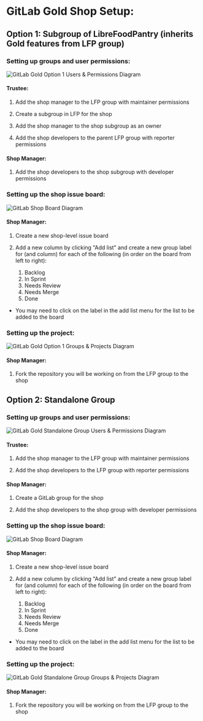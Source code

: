 # GitLab Gold Shop Setup:

## Option 1: Subgroup of LibreFoodPantry (inherits Gold features from LFP group)

### Setting up groups and user permissions:

![GitLab Gold Option 1 Users & Permissions Diagram](https://raw.githubusercontent.com/LibreFoodPantry/ProjectTemplate/shop_setup_documentation/docs/dev/shop-setup/diagrams/GitLab_Gold_Setup_Option1_Users_And_Permissions.png)

#### Trustee:

1. Add the shop manager to the LFP group with maintainer permissions

2. Create a subgroup in LFP for the shop

3. Add the shop manager to the shop subgroup as an owner

4. Add the shop developers to the parent LFP group with reporter permissions

#### Shop Manager:

1. Add the shop developers to the shop subgroup with developer permissions

### Setting up the shop issue board:

![GitLab Shop Board Diagram](https://raw.githubusercontent.com/LibreFoodPantry/ProjectTemplate/shop_setup_documentation/docs/dev/shop-setup/diagrams/GitLab_Setup_Shop_Board.png)

#### Shop Manager:

1. Create a new shop-level issue board

2. Add a new column by clicking "Add list" and create a new group label for (and column) for each of the following (in order on the board from left to right):
    1. Backlog
    2. In Sprint
    3. Needs Review
    4. Needs Merge
    5. Done

- You may need to click on the label in the add list menu for the list to be added to the board    

### Setting up the project:

![GitLab Gold Option 1 Groups & Projects Diagram](https://raw.githubusercontent.com/LibreFoodPantry/ProjectTemplate/shop_setup_documentation/docs/dev/shop-setup/diagrams/GitLab_Gold_Setup_Option1_Groups_And_Projects.png)

#### Shop Manager:

1. Fork the repository you will be working on from the LFP group to the shop 



## Option 2: Standalone Group

### Setting up groups and user permissions:

![GitLab Gold Standalone Group Users & Permissions Diagram](https://raw.githubusercontent.com/LibreFoodPantry/ProjectTemplate/shop_setup_documentation/docs/dev/shop-setup/diagrams/GitLab_Standalone_Group_Setup_Users_And_Permissions.png)

#### Trustee:

1. Add the shop manager to the LFP group with maintainer permissions

2. Add the shop developers to the LFP group with reporter permissions

#### Shop Manager:

1. Create a GitLab group for the shop

2. Add the shop developers to the shop group with developer permissions

### Setting up the shop issue board:

![GitLab Shop Board Diagram](https://raw.githubusercontent.com/LibreFoodPantry/ProjectTemplate/shop_setup_documentation/docs/dev/shop-setup/diagrams/GitLab_Setup_Shop_Board.png)

#### Shop Manager:

1. Create a new shop-level issue board

2. Add a new column by clicking "Add list" and create a new group label for (and column) for each of the following (in order on the board from left to right):
    1. Backlog
    2. In Sprint
    3. Needs Review
    4. Needs Merge
    5. Done

- You may need to click on the label in the add list menu for the list to be added to the board

### Setting up the project:

![GitLab Gold Standalone Group Groups & Projects Diagram](https://raw.githubusercontent.com/LibreFoodPantry/ProjectTemplate/shop_setup_documentation/docs/dev/shop-setup/diagrams/GitLab_Standalone_Group_Groups_And_Projects.png)


#### Shop Manager:

1. Fork the repository you will be working on from the LFP group to the shop 